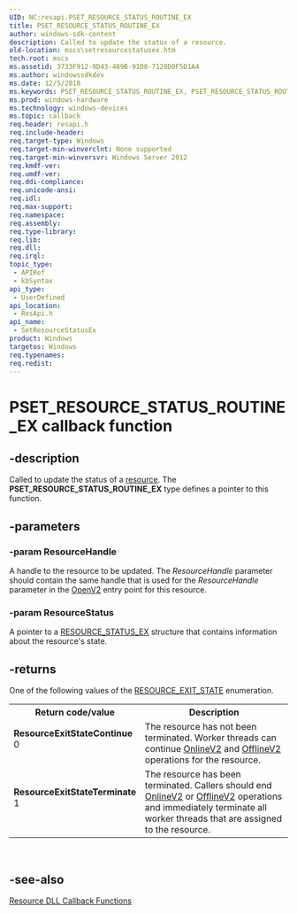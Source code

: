 ```yaml
---
UID: NC:resapi.PSET_RESOURCE_STATUS_ROUTINE_EX
title: PSET_RESOURCE_STATUS_ROUTINE_EX
author: windows-sdk-content
description: Called to update the status of a resource.
old-location: mscs\setresourcestatusex.htm
tech.root: mscs
ms.assetid: 3733F912-9D43-489B-91D8-7128D0F5D1A4
ms.author: windowssdkdev
ms.date: 12/5/2018
ms.keywords: PSET_RESOURCE_STATUS_ROUTINE_EX, PSET_RESOURCE_STATUS_ROUTINE_EX callback function [Failover Cluster], SetResourceStatusEx, SetResourceStatusEx callback, SetResourceStatusEx callback function [Failover Cluster], mscs.setresourcestatusex, resapi/PSET_RESOURCE_STATUS_ROUTINE_EX, resapi/SetResourceStatusEx
ms.prod: windows-hardware
ms.technology: windows-devices
ms.topic: callback
req.header: resapi.h
req.include-header: 
req.target-type: Windows
req.target-min-winverclnt: None supported
req.target-min-winversvr: Windows Server 2012
req.kmdf-ver: 
req.umdf-ver: 
req.ddi-compliance: 
req.unicode-ansi: 
req.idl: 
req.max-support: 
req.namespace: 
req.assembly: 
req.type-library: 
req.lib: 
req.dll: 
req.irql: 
topic_type:
 - APIRef
 - kbSyntax
api_type:
 - UserDefined
api_location:
 - ResApi.h
api_name:
 - SetResourceStatusEx
product: Windows
targetos: Windows
req.typenames: 
req.redist: 
---
```


# PSET_RESOURCE_STATUS_ROUTINE_EX callback function


## -description


Called to update the status of a <a href="https://msdn.microsoft.com/090d1c20-fab3-43dd-bfe2-a2c3f9ba8f89">resource</a>. 
    The <b>PSET_RESOURCE_STATUS_ROUTINE_EX</b> type defines a pointer to this function.


## -parameters




### -param ResourceHandle

A handle to the resource to be updated. The <i>ResourceHandle</i> parameter should 
       contain the same handle that is used for the <i>ResourceHandle</i> parameter in the 
       <a href="https://msdn.microsoft.com/EA798D15-9458-4F66-8D0E-13DA383552F7">OpenV2</a> entry point for this resource.


### -param ResourceStatus

A pointer to a <a href="https://msdn.microsoft.com/CBEBF870-B413-400C-A485-FD093358FB67">RESOURCE_STATUS_EX</a> structure that 
       contains information about the resource's state.


## -returns



One of 
       the following values of the 
       <a href="https://msdn.microsoft.com/d1b9fd8f-7d49-4396-8f0c-6db8fad5749e">RESOURCE_EXIT_STATE</a> enumeration.

<table>
<tr>
<th>Return code/value</th>
<th>Description</th>
</tr>
<tr>
<td width="40%">
<dl>
<dt><b>ResourceExitStateContinue</b></dt>
<dt>0</dt>
</dl>
</td>
<td width="60%">
The resource has not been terminated. Worker threads can  continue 
         <a href="https://msdn.microsoft.com/0462CDFD-6499-4FF8-8B5C-4DC15AC30169">OnlineV2</a> and 
         <a href="https://msdn.microsoft.com/2983B328-08ED-4DA6-8DC2-79D44C710888">OfflineV2</a> operations for the resource.

</td>
</tr>
<tr>
<td width="40%">
<dl>
<dt><b>ResourceExitStateTerminate</b></dt>
<dt>1</dt>
</dl>
</td>
<td width="60%">
The resource has been terminated. Callers should end 
         <a href="https://msdn.microsoft.com/0462CDFD-6499-4FF8-8B5C-4DC15AC30169">OnlineV2</a> or 
         <a href="https://msdn.microsoft.com/2983B328-08ED-4DA6-8DC2-79D44C710888">OfflineV2</a> operations and immediately terminate all worker 
         threads that are assigned to the resource.

</td>
</tr>
</table>
 




## -see-also




<a href="https://msdn.microsoft.com/6c7de7e6-a0f5-4308-8cf3-21968bd339a4">Resource DLL Callback Functions</a>
 

 

